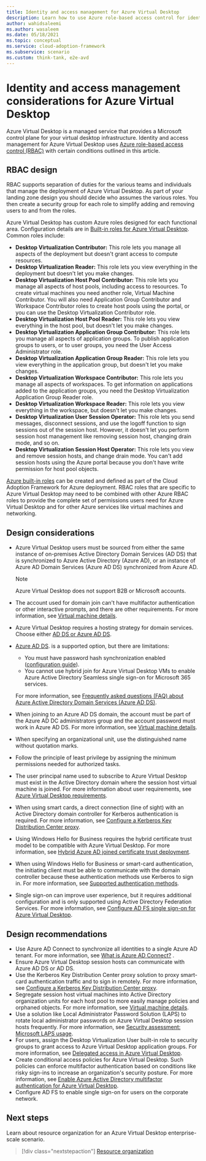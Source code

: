 ```yaml
---
title: Identity and access management for Azure Virtual Desktop
description: Learn how to use Azure role-based access control for identity and access management in your virtual desktop infrastructure.
author: wahidsaleemi
ms.author: wasaleem
ms.date: 05/18/2021
ms.topic: conceptual
ms.service: cloud-adoption-framework
ms.subservice: scenario
ms.custom: think-tank, e2e-avd
---
```


# Identity and access management considerations for Azure Virtual Desktop

Azure Virtual Desktop is a managed service that provides a Microsoft control plane for your virtual desktop infrastructure. Identity and access management for Azure Virtual Desktop uses [Azure role-based access control (RBAC)](https://docs.microsoft.com/azure/role-based-access-control/overview) with certain conditions outlined in this article.

## RBAC design

RBAC supports separation of duties for the various teams and individuals that manage the deployment of Azure Virtual Desktop. As part of your landing zone design you should decide who assumes the various roles. You then create a security group for each role to simplify adding and removing users to and from the roles.

Azure Virtual Desktop has custom Azure roles designed for each functional area. Configuration details are in [Built-in roles for Azure Virtual Desktop](/azure/virtual-desktop/rbac). Common roles include:

- **Desktop Virtualization Contributor:** This role lets you manage all aspects of the deployment but doesn't grant access to compute resources.
- **Desktop Virtualization Reader:** This role lets you view everything in the deployment but doesn't let you make changes.
- **Desktop Virtualization Host Pool Contributor:** This role lets you manage all aspects of host pools, including access to resources. To create virtual machines you need another role, Virtual Machine Contributor. You will also need Application Group Contributor and Workspace Contributor roles to create host pools using the portal, or you can use the Desktop Virtualization Contributor role.
- **Desktop Virtualization Host Pool Reader:** This role lets you view everything in the host pool, but doesn't let you make changes.
- **Desktop Virtualization Application Group Contributor:** This role lets you manage all aspects of application groups. To publish application groups to users, or to user groups, you need the User Access Administrator role.
- **Desktop Virtualization Application Group Reader:** This role lets you view everything in the application group, but doesn't let you make changes.
- **Desktop Virtualization Workspace Contributor:** This role lets you manage all aspects of workspaces. To get information on applications added to the application groups, you need the Desktop Virtualization Application Group Reader role.
- **Desktop Virtualization Workspace Reader:** This role lets you view everything in the workspace, but doesn't let you make changes.
- **Desktop Virtualization User Session Operator:** This role lets you send messages, disconnect sessions, and use the logoff function to sign sessions out of the session host. However, it doesn't let you perform session host management like removing session host, changing drain mode, and so on.
- **Desktop Virtualization Session Host Operator:** This role lets you view and remove session hosts, and change drain mode. You can't add session hosts using the Azure portal because you don't have write permission for host pool objects.

[Azure built-in roles](/azure/role-based-access-control/built-in-roles) can be created and defined as part of the Cloud Adoption Framework for Azure deployment. RBAC roles that are specific to Azure Virtual Desktop may need to be combined with other Azure RBAC roles to provide the complete set of permissions users need for Azure Virtual Desktop and for other Azure services like virtual machines and networking.

## Design considerations

- Azure Virtual Desktop users must be sourced from either the same instance of on-premises Active Directory Domain Services (AD DS) that is synchronized to Azure Active Directory (Azure AD), or an instance of Azure AD Domain Services (Azure AD DS) synchronized from Azure AD.
  > [!NOTE]
  > Azure Virtual Desktop does not support B2B or Microsoft accounts.
- The account used for domain join can't have multifactor authentication or other interactive prompts, and there are other requirements. For more information, see [Virtual machine details](/azure/virtual-desktop/create-host-pools-azure-marketplace#virtual-machine-details).
- Azure Virtual Desktop requires a hosting strategy for domain services. Choose either [AD DS or Azure AD DS](/azure/active-directory-domain-services/compare-identity-solutions).
- [Azure AD DS](https://docs.microsoft.com/azure/active-directory-domain-services/). is a supported option, but there are limitations:
  - You must have password hash synchronization enabled ([configuration guide](https://docs.microsoft.com/azure/active-directory-domain-services/tutorial-configure-password-hash-sync)).
  - You cannot use hybrid join for Azure Virtual Desktop VMs to enable Azure Active Directory Seamless single sign-on for Microsoft 365 services.
  
  For more information, see [Frequently asked questions (FAQ) about Azure Active Directory Domain Services (Azure AD DS)](/azure/active-directory-domain-services/faqs).
- When joining to an Azure AD DS domain, the account must be part of the Azure AD DC administrators group and the account password must work in Azure AD DS. For more information, see [Virtual machine details](/azure/virtual-desktop/create-host-pools-azure-marketplace#virtual-machine-details).

- When specifying an organizational unit, use the distinguished name without quotation marks.
- Follow the principle of least privilege by assigning the minimum permissions needed for authorized tasks.
- The user principal name used to subscribe to Azure Virtual Desktop must exist in the Active Directory domain where the session host virtual machine is joined. For more information about user requirements, see [Azure Virtual Desktop requirements](/azure/virtual-desktop/overview#requirements).
- When using smart cards, a direct connection (line of sight) with an Active Directory domain controller for Kerberos authentication is required. For more information, see [Configure a Kerberos Key Distribution Center proxy](/azure/virtual-desktop/key-distribution-center-proxy).
- Using Windows Hello for Business requires the hybrid certificate trust model to be compatible with Azure Virtual Desktop. For more information, see [Hybrid Azure AD joined certificate trust deployment](/windows/security/identity-protection/hello-for-business/hello-hybrid-cert-trust).
- When using Windows Hello for Business or smart-card authentication, the initiating client must be able to communicate with the domain controller because these authentication methods use Kerberos to sign in. For more information, see [Supported authentication methods](/azure/virtual-desktop/authentication).
- Single sign-on can improve user experience, but it requires additional configuration and is only supported using Active Directory Federation Services. For more information, see [Configure AD FS single sign-on for Azure Virtual Desktop](/azure/virtual-desktop/configure-adfs-sso).

## Design recommendations

- Use Azure AD Connect to synchronize all identities to a single Azure AD tenant. For more information, see [What is Azure AD Connect?](/azure/active-directory/hybrid/whatis-azure-ad-connect) .
- Ensure Azure Virtual Desktop session hosts can communicate with Azure AD DS or AD DS.
- Use the Kerberos Key Distribution Center proxy solution to proxy smart-card authentication traffic and to sign in remotely. For more information, see [Configure a Kerberos Key Distribution Center proxy](/azure/virtual-desktop/key-distribution-center-proxy).
- Segregate session host virtual machines into Active Directory organization units for each host pool to more easily manage policies and orphaned objects. For more information, see [Virtual machine details](/azure/virtual-desktop/create-host-pools-azure-marketplace#virtual-machine-details).
- Use a solution like Local Administrator Password Solution (LAPS) to rotate local administrator passwords on Azure Virtual Desktop session hosts frequently. For more information, see [Security assessment: Microsoft LAPS usage](/defender-for-identity/cas-isp-laps).
- For users, assign the Desktop Virtualization User built-in role to security groups to grant access to Azure Virtual Desktop application groups. For more information, see [Delegated access in Azure Virtual Desktop](/azure/virtual-desktop/delegated-access-virtual-desktop).
- Create conditional access policies for Azure Virtual Desktop. Such policies can enforce multifactor authentication based on conditions like risky sign-ins to increase an organization's security posture. For more information, see [Enable Azure Active Directory multifactor authentication for Azure Virtual Desktop](/azure/virtual-desktop/set-up-mfa).
- Configure AD FS to enable single sign-on for users on the corporate network.

## Next steps

Learn about resource organization for an Azure Virtual Desktop enterprise-scale scenario.

> [!div class="nextstepaction"]
> [Resource organization](./eslz-resource-organization.md)
